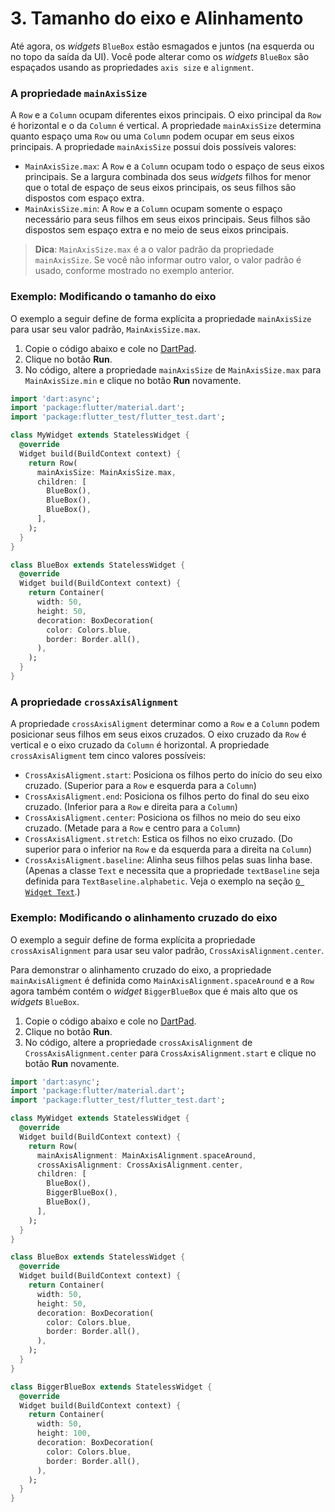 # 3. Tamanho do eixo e Alinhamento

Até agora, os _widgets_ `BlueBox` estão esmagados e juntos \(na esquerda ou no topo da saída da UI\). Você pode alterar como os _widgets_ `BlueBox` são espaçados usando as propriedades `axis size` e `alignment`.

### A propriedade `mainAxisSize`

A `Row` e a `Column` ocupam diferentes eixos principais. O eixo principal da `Row` é horizontal e o da `Column` é vertical. A propriedade `mainAxisSize` determina quanto espaço uma `Row` ou uma `Column` podem ocupar em seus eixos principais. A propriedade `mainAxisSize` possui dois possíveis valores:

* `MainAxisSize.max`: A `Row` e a `Column` ocupam todo o espaço de seus eixos principais. Se a largura combinada dos seus _widgets_ filhos for menor que o total de espaço de seus eixos principais, os seus filhos são dispostos com espaço extra.
* `MainAxisSize.min`: A `Row` e a `Column` ocupam somente o espaço necessário para seus filhos em seus eixos principais. Seus filhos são dispostos sem espaço extra e no meio de seus eixos principais.

> **Dica**: `MainAxisSize.max` é a o valor padrão da propriedade `mainAxisSize`. Se você não informar outro valor, o valor padrão é usado, conforme mostrado no exemplo anterior.

### Exemplo: Modificando o tamanho do eixo

O exemplo a seguir define de forma explícita a propriedade `mainAxisSize` para usar seu valor padrão, `MainAxisSize.max`.

1. Copie o código abaixo e cole no [DartPad](https://dartpad.dev/embed-flutter.html?id=928d699ea0869e75d072e6e9c4e63397).
2. Clique no botão **Run**.
3. No código, altere a propriedade `mainAxisSize` de `MainAxisSize.max` para `MainAxisSize.min` e clique no botão **Run** novamente.

```dart
import 'dart:async';
import 'package:flutter/material.dart';
import 'package:flutter_test/flutter_test.dart';

class MyWidget extends StatelessWidget {
  @override
  Widget build(BuildContext context) {
    return Row(
      mainAxisSize: MainAxisSize.max,
      children: [
        BlueBox(),
        BlueBox(),
        BlueBox(),
      ],
    );
  }
}

class BlueBox extends StatelessWidget {
  @override
  Widget build(BuildContext context) {
    return Container(
      width: 50,
      height: 50,
      decoration: BoxDecoration(
        color: Colors.blue,
        border: Border.all(),
      ),
    );
  }
}

```

### A propriedade `crossAxisAlignment`

A propriedade `crossAxisAligment` determinar como a `Row` e a `Column` podem posicionar seus filhos em seus eixos cruzados. O eixo cruzado da `Row` é vertical e o eixo cruzado da `Column` é horizontal. A propriedade `crossAxisAligment` tem cinco valores possíveis:

* `CrossAxisAligment.start`: Posiciona os filhos perto do início do seu eixo cruzado. \(Superior para a `Row` e esquerda para a `Column`\)
* `CrossAxisAligment.end`: Posiciona os filhos perto do final do seu eixo cruzado. \(Inferior para a `Row` e direita para a `Column`\)
* `CrossAxisAligment.center`: Posiciona os filhos no meio do seu eixo cruzado. \(Metade para a `Row` e centro para a `Column`\)
* `CrossAxisAligment.stretch`: Estica os filhos no eixo cruzado. \(Do superior para o inferior na `Row` e da esquerda para a direita na `Column`\)
* `CrossAxisAligment.baseline`: Alinha seus filhos pelas suas linha base. \(Apenas a classe `Text` e necessita que a propriedade `textBaseline` seja definida para `TextBaseline.alphabetic`. Veja o exemplo na seção [`O Widget Text`](https://ivanwhm.gitbook.io/laboratorios-de-codigo-do-flutter/conceitos-basicos-de-leiaute-no-flutter/o-widget-text).\)

### Exemplo: Modificando o alinhamento cruzado do eixo

O exemplo a seguir define de forma explícita a propriedade `crossAxisAlignment` para usar seu valor padrão, `CrossAxisAlignment.center`.

Para demonstrar o alinhamento cruzado do eixo, a propriedade `mainAxisAligment` é definida como `MainAxisAlignment.spaceAround` e a `Row` agora também contém o _widget_ `BiggerBlueBox` que é mais alto que os _widgets_ `BlueBox`.

1. Copie o código abaixo e cole no [DartPad](https://dartpad.dev/embed-flutter.html?id=d160e264a865479586ec7940f45cf8b2).
2. Clique no botão **Run**.
3. No código, altere a propriedade `crossAxisAlignment` de `CrossAxisAlignment.center` para `CrossAxisAlignment.start` e clique no botão **Run** novamente.

```dart
import 'dart:async';
import 'package:flutter/material.dart';
import 'package:flutter_test/flutter_test.dart';

class MyWidget extends StatelessWidget {
  @override
  Widget build(BuildContext context) {
    return Row(
      mainAxisAlignment: MainAxisAlignment.spaceAround,
      crossAxisAlignment: CrossAxisAlignment.center,
      children: [
        BlueBox(),
        BiggerBlueBox(),
        BlueBox(),
      ],
    );
  }
}

class BlueBox extends StatelessWidget {
  @override
  Widget build(BuildContext context) {
    return Container(
      width: 50,
      height: 50,
      decoration: BoxDecoration(
        color: Colors.blue,
        border: Border.all(),
      ),
    );
  }
}

class BiggerBlueBox extends StatelessWidget {
  @override
  Widget build(BuildContext context) {
    return Container(
      width: 50,
      height: 100,
      decoration: BoxDecoration(
        color: Colors.blue,
        border: Border.all(),
      ),
    );
  }
}
```

